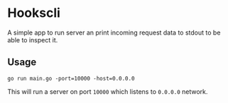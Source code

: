 # Hookscli

A simple app to run server an print incoming request data to stdout to be able to inspect it.

## Usage

```shell
go run main.go -port=10000 -host=0.0.0.0
```

This will run a server on port `10000` which listens to `0.0.0.0` network.
